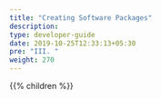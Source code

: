 ```yaml
---
title: "Creating Software Packages"
description:
type: developer-guide
date: 2019-10-25T12:33:13+05:30
pre: "III. "
weight: 270
---
```

{{% children %}}